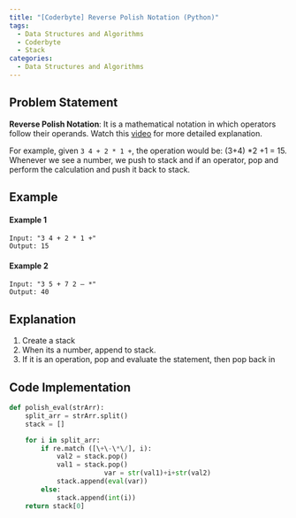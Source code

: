 ```yaml
---
title: "[Coderbyte] Reverse Polish Notation (Python)"
tags:   
  - Data Structures and Algorithms
  - Coderbyte
  - Stack
categories:
  - Data Structures and Algorithms
---
```



## Problem Statement
**Reverse Polish Notation**: It is a mathematical notation in which operators follow their operands. Watch this [video](https://www.youtube.com/watch?v=qN8LPIcY6K4) for more detailed explanation.

For example, given `3 4 + 2 * 1 +`, the operation would be: (3+4) *2 +1 = 15.
Whenever we see a number, we push to stack and if an operator, pop and perform the calculation and push it back to stack.



## Example
#### Example 1
```
Input: "3 4 + 2 * 1 +"
Output: 15
```

#### Example 2
```
Input: "3 5 + 7 2 – *"
Output: 40
```


## Explanation
1. Create a stack
2. When its a number, append to stack.
3. If it is an operation, pop and evaluate the statement, then pop back in


## Code Implementation

```python
def polish_eval(strArr):
    split_arr = strArr.split()
    stack = []

    for i in split_arr:
        if re.match ([\+\-\*\/], i):
            val2 = stack.pop()
            val1 = stack.pop()
						var = str(val1)+i+str(val2)
            stack.append(eval(var))
        else:
            stack.append(int(i))
    return stack[0]
```
